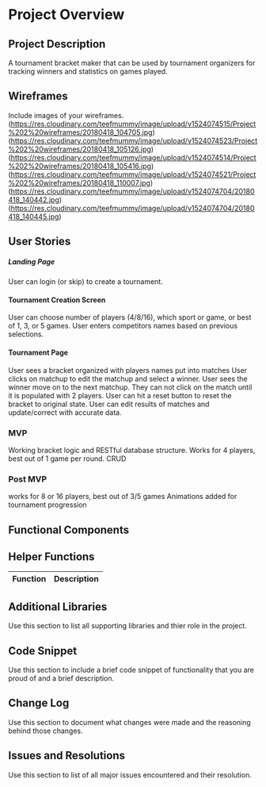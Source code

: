 # Project Overview

## Project Description

A tournament bracket maker that can be used by tournament organizers for tracking winners and statistics on games played. 

## Wireframes

Include images of your wireframes.
(https://res.cloudinary.com/teefmummy/image/upload/v1524074515/Project%202%20wireframes/20180418_104705.jpg)
(https://res.cloudinary.com/teefmummy/image/upload/v1524074523/Project%202%20wireframes/20180418_105126.jpg)
(https://res.cloudinary.com/teefmummy/image/upload/v1524074514/Project%202%20wireframes/20180418_105416.jpg)
(https://res.cloudinary.com/teefmummy/image/upload/v1524074521/Project%202%20wireframes/20180418_110007.jpg)
(https://res.cloudinary.com/teefmummy/image/upload/v1524074704/20180418_140442.jpg)
(https://res.cloudinary.com/teefmummy/image/upload/v1524074704/20180418_140445.jpg)

## User Stories

##### Landing Page
User can login (or skip) to create a tournament. 
#### Tournament Creation Screen
User can choose number of players (4/8/16), which sport or game, or best of 1, 3, or 5 games.
User enters competitors names based on previous selections. 
#### Tournament Page
User sees a bracket organized with players names put into matches
User clicks on matchup to edit the matchup and select a winner.
User sees the winner move on to the next matchup. They can not click on the match until it is populated with 2 players. 
User can hit a reset button to reset the bracket to original state. 
User can edit results of matches and update/correct with accurate data.


### MVP
Working bracket logic and RESTful database structure.
Works for 4 players, best out of 1 game per round.
CRUD

### Post MVP
works for 8 or 16 players, best out of 3/5 games
Animations added for tournament progression


## Functional Components


## Helper Functions

| Function | Description |
| --- | :---: |

## Additional Libraries
 Use this section to list all supporting libraries and thier role in the project.

## Code Snippet

Use this section to include a brief code snippet of functionality that you are proud of and a brief description.


## Change Log
 Use this section to document what changes were made and the reasoning behind those changes.


## Issues and Resolutions
 Use this section to list of all major issues encountered and their resolution.
